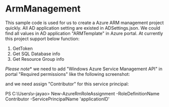 # ArmManagement

This sample code is used for us to create a Azure ARM management project quickly. All AD application setting are existed in ADSettings.json.
We could find all values in AD application "ARMTemplate" in Azure portal. At currently this project support below function:

1. GetToken 
2. Get SQL Database info
3. Get Resource Group info

*Please note** we need to add "Windows Azure Service Management API" in portal "Required permissions" like the following screenshot:



and we need assign "Contributor" for this service principal:

  PS C:\Users\v-jayao> New-AzureRmRoleAssignment -RoleDefinitionName Contributor -ServicePrincipalName 'applicationID'
